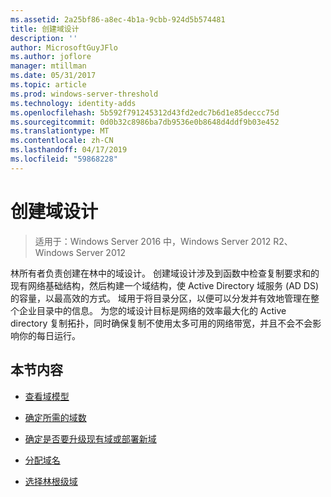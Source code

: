 ```yaml
---
ms.assetid: 2a25bf86-a8ec-4b1a-9cbb-924d5b574481
title: 创建域设计
description: ''
author: MicrosoftGuyJFlo
ms.author: joflore
manager: mtillman
ms.date: 05/31/2017
ms.topic: article
ms.prod: windows-server-threshold
ms.technology: identity-adds
ms.openlocfilehash: 5b592f791245312d43fd2edc7b6d1e85deccc75d
ms.sourcegitcommit: 0d0b32c8986ba7db9536e0b8648d4ddf9b03e452
ms.translationtype: MT
ms.contentlocale: zh-CN
ms.lasthandoff: 04/17/2019
ms.locfileid: "59868228"
---
```

# <a name="creating-a-domain-design"></a>创建域设计

>适用于：Windows Server 2016 中，Windows Server 2012 R2、 Windows Server 2012

林所有者负责创建在林中的域设计。 创建域设计涉及到函数中检查复制要求和的现有网络基础结构，然后构建一个域结构，使 Active Directory 域服务 (AD DS) 的容量，以最高效的方式。 域用于将目录分区，以便可以分发并有效地管理在整个企业目录中的信息。 为您的域设计目标是网络的效率最大化的 Active directory 复制拓扑，同时确保复制不使用太多可用的网络带宽，并且不会不会影响你的每日运行。  
  
## <a name="in-this-section"></a>本节内容  
  
-   [查看域模型](../../ad-ds/plan/Reviewing-the-Domain-Models.md)  
  
-   [确定所需的域数](../../ad-ds/plan/Determining-the-Number-of-Domains-Required.md)  
  
-   [确定是否要升级现有域或部署新域](../../ad-ds/plan/Determining-Whether-to-Upgrade-Existing-Domains-or-Deploy-New-Domains.md)  
  
-   [分配域名](../../ad-ds/plan/Assigning-Domain-Names.md)  
  
-   [选择林根级域](../../ad-ds/plan/Selecting-the-Forest-Root-Domain.md)  
  


